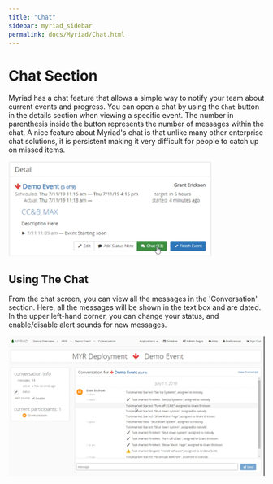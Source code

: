 ```yaml
---
title: "Chat"
sidebar: myriad_sidebar
permalink: docs/Myriad/Chat.html
---
```


 
# Chat Section 
Myriad has a chat feature that allows a simple way to notify your team about current events and progress. You can open a chat by using the `Chat` button in the details section when viewing a specific event. The number in parenthesis inside the button represents the number of messages within the chat. A nice feature about Myriad's chat is that unlike many other enterprise chat solutions, it is persistent making it very difficult for people to catch up on missed items.  
 
<img src="Media/Chat-Open.png" width="400"> 
 
## Using The Chat 
From the chat screen, you can view all the messages in the 'Conversation' section. Here, all the messages will be shown in the text box and are dated. In the upper left-hand corner, you can change your status, and enable/disable alert sounds for new messages.   
 
<img src="Media/Chat-Screen.png"> 

